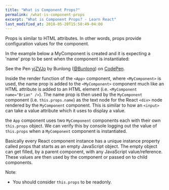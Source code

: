 ```yaml
---
title: "What is Component Props?"
permalink: /what-is-component-props
excerpt: "What is Component Props? - Learn React"
last_modified_at: 2018-05-20T15:58:49-04:00
---
```


Props is similar to HTML attributes. In other words, props provide configuration values for the component. 

In the example below a MyComponent is created and it is expecting a 'name' prop to be sent when the component is instantiated:

<p data-height="265" data-theme-id="dark" data-slug-hash="yjZVJo" data-default-tab="js,result" data-user="Bunlong" data-embed-version="2" data-pen-title="yjZVJo" class="codepen">See the Pen <a href="https://codepen.io/Bunlong/pen/yjZVJo/">yjZVJo</a> by Bunlong (<a href="https://codepen.io/Bunlong">@Bunlong</a>) on <a href="https://codepen.io">CodePen</a>.</p>
<script async src="https://static.codepen.io/assets/embed/ei.js"></script>

Inside the render function of the `<App>` component, where `<MyComponent>` is used, the name prop is added to the `<MyComponent>` component much like an HTML attribute is added to an HTML element (i.e. `<MyComponent name="Brian" />`). The name prop is then used by the `MyComponent` component (i.e. `this.props.name`) as the text node for the React `<div>` node rendered by the `MyComponent` component. This is similar to how an `<input>` can take a value attribute which it uses to display a value.

the `App` component uses two `MyComponent` components each with their own `this.props` object. We can verify this by console logging out the value of `this.props` when a `MyComponent` component is instantiated.

Basically every React component instance has a unique instance property called props that starts as an empty JavaScript object. The empty object can get filled, by a parent component, with any JavaScript value/reference. These values are then used by the component or passed on to child components.

Note:
  * You should consider `this.props` to be readonly.
